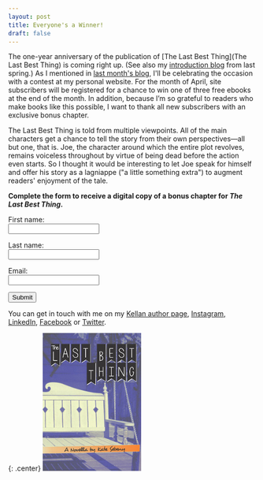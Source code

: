 ```yaml
---
layout: post
title: Everyone's a Winner!
draft: false
---
```


The one-year anniversary of the publication of [The Last Best Thing](The Last Best Thing) is coming right up. (See also my [introduction blog](http://www.kellanpublishing.com/wordpress/2015/04/05/coming-soon-the-last-best-thing/) from last spring.) As I mentioned in [last month's blog](http://www.kellanpublishing.com/wordpress/2016/03/14/the-problems-with-book-giveaway-contests/), I'll be celebrating the occasion with a contest at my personal website. For the month of April, site subscribers will be registered for a chance to win one of three free ebooks at the end of the month. In addition, because I’m so grateful to readers who make books like this possible, I want to thank all new subscribers with an exclusive bonus chapter. 

The Last Best Thing is told from multiple viewpoints. All of the main characters get a chance to tell the story from their own perspectives—all but one, that is. Joe, the character around which the entire plot revolves, remains voiceless throughout by virtue of being dead before the action even starts. So I thought it would be interesting to let Joe speak for himself and offer his story as a lagniappe ("a little something extra") to augment readers' enjoyment of the tale.

**Complete the form to receive a digital copy of a bonus chapter for *The Last Best Thing*.**

<form action="http://www.promo.katesebeny.com/promo-2.php" method="post">
<label for="firstname">First name: </label><br />
<input type="text" name="firstname"><br />

<label for="lastname">Last name: </label><br />
<input type="text" name="lastname"><br />

<label for="email">Email: </label><br />
<input type="email" name="email"><br />

<input type="submit" value="Submit"><br />
</form>

You can get in touch with me on my [Kellan author page](http://www.kellanpublishing.com/index.php/authors/authors-s-u/kate-sebeny/), [Instagram](https://www.instagram.com/katesebeny/), [LinkedIn](https://www.linkedin.com/in/kate-sebeny-aa771685), [Facebook](https://www.facebook.com/people/Kate-Sebeny/100008118195401) or [Twitter](https://twitter.com/KateSebeny).

{: .center}
[![The Last Best Thing](https://raw.githubusercontent.com/KateSebeny/katesebeny.github.io/master/images/TheLastBestThing/TheLastBestThingFrontCover.jpg "The Last Best Thing")](http://kellanpublishing.3dcartstores.com/The-Last-Best-Thing_p_34.html?AffId=9)

